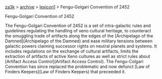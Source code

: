 [za3k](/) > [archive](/archive) > [lexicon1](/archive/lexicon1) > Fengu-Golgari Convention of 2452

Fengu-Golgari Convention of 2452

The Fengu-Golgari Convention of 2452 is a set of intra-galactic rules and guidelines regulating the handling of xeno cultural heritage, to counteract the smuggling trade of artifacts along the edges of the [Archipelago of the Damned](Archipelago of the Damned) and ease military tensions between galactic powers claiming successor rights on neutral planets and systems. It includes regulations on the exchange of cultural artifacts, limits the extraction of artifacts of active Xeno cultures as well as strict rules about [Artifact Access Control](Artifact Access Control). The Fengu-Colgari Convention has since replaced the problematic and now defunct [Law of Finders Keepers](Law of Finders Keepers) that preceeded it.




